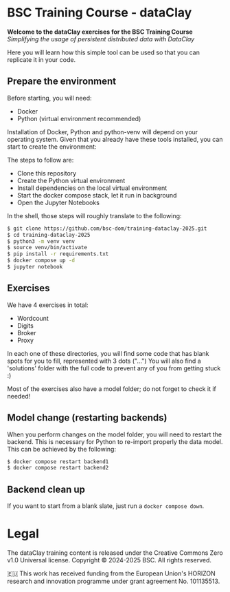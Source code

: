 # BSC Training Course - dataClay

**Welcome to the dataClay exercises for the BSC Training Course**
_Simplifying the usage of persistent distributed data with DataClay_

Here you will learn how this simple tool can be used so that you can replicate it in your code.

## Prepare the environment

Before starting, you will need:
- Docker
- Python (virtual environment recommended)

Installation of Docker, Python and python-venv will depend on your operating system. Given that
you already have these tools installed, you can start to create the environment:

The steps to follow are:
- Clone this repository
- Create the Python virtual environment
- Install dependencies on the local virtual environment
- Start the docker compose stack, let it run in background
- Open the Jupyter Notebooks

In the shell, those steps will roughly translate to the following:

```bash
$ git clone https://github.com/bsc-dom/training-dataclay-2025.git
$ cd training-dataclay-2025
$ python3 -m venv venv
$ source venv/bin/activate
$ pip install -r requirements.txt
$ docker compose up -d
$ jupyter notebook
```

## Exercises

We have 4 exercises in total:
- Wordcount
- Digits
- Broker
- Proxy

In each one of these directories, you will find some code that has blank spots for you to fill, represented with 3 dots ("...")
You will also find a 'solutions' folder with the full code to prevent any of you from getting stuck :)

Most of the exercises also have a model folder; do not forget to check it if needed!

## Model change (restarting backends)

When you perform changes on the model folder, you will need to restart the backend. This is necessary
for Python to re-import properly the data model. This can be achieved by the following:

```bash
$ docker compose restart backend1
$ docker compose restart backend2
```

## Backend clean up

If you want to start from a blank slate, just run a `docker compose down`.

# Legal

The dataClay training content is released under the Creative Commons Zero v1.0 Universal license.
Copyright © 2024-2025 BSC. All rights reserved.

🇪🇺 This work has received funding from the European Union's HORIZON research and innovation programme under grant agreement No. 101135513.
